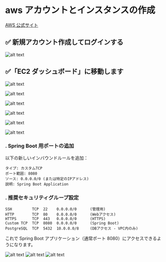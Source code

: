 # aws アカウントとインスタンスの作成

[AWS 公式サイト](https://ap-northeast-1.console.aws.amazon.com/console/home?region=ap-northeast-1#)

## ✅ 新規アカウント作成してログインする

![alt text](image-5.png)

## ✅「EC2 ダッシュボード」に移動します

![alt text](image-6.png)

![alt text](image-7.png)

![alt text](image-8.png)

![alt text](image-9.png)

![alt text](image-10.png)

![alt text](image-79.png)

### . Spring Boot 用ポートの追加

以下の新しいインバウンドルールを追加：

```
タイプ: カスタムTCP
ポート範囲: 8080
ソース: 0.0.0.0/0 (または特定のIPアドレス)
説明: Spring Boot Application
```

### . 推奨セキュリティグループ設定

```
SSH         TCP  22    0.0.0.0/0      (管理用)
HTTP        TCP  80    0.0.0.0/0      (Webアクセス)
HTTPS       TCP  443   0.0.0.0/0      (HTTPS)
Custom TCP  TCP  8080  0.0.0.0/0      (Spring Boot)
PostgreSQL  TCP  5432  10.0.0.0/8     (DBアクセス - VPC内のみ)
```

これで Spring Boot アプリケーション（通常ポート 8080）にアクセスできるようになります。

![alt text](image-145.png)
![alt text](image-146.png)
![alt text](image-147.png)
